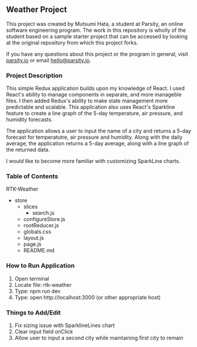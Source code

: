 ## Weather Project

This project was created by Mutsumi Hata, a student at Parsity, an online software engineering program. The work in this repository is wholly of the student based on a sample starter project that can be accessed by looking at the original repository from which this project forks.

If you have any questions about this project or the program in general, visit [parsity.io](https://parsity.io/) or email hello@parsity.io.

### Project Description

This simple Redux application builds upon my knowledge of React. I used React's ability to manage components in separate, and more manageble files. I then added Redux's ability to make state management more predictable and scalable. This application also uses React's Sparkline feature to create a line graph of the 5-day temperature, air pressure, and humidity forecasts.

The application allows a user to input the name of a city and returns a 5-day forecast for temperatutre, air pressure and humidity. Along with the daily average, the application returns a 5-day average, along with a line graph of the returned data.

I would like to become more familiar with customizing SparkLine charts.

### Table of Contents

RTK-Weather

- store
  - slices
    - search.js
  - configureStore.js
  - rootReducer.js
  - globals.css
  - layout.js
  - page.js
  - README.md

### How to Run Application

1. Open terminal
2. Locate file: rtk-weather
3. Type: npm run dev
4. Type: open http://localhost:3000 (or other appropriate host)

### Things to Add/Edit

1. Fix sizing issue with SparklineLines chart
2. Clear input field onClick
3. Allow user to input a second city while maintaining first city to remain
